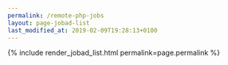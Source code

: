 ```yaml
---
permalink: /remote-php-jobs
layout: page-jobad-list
last_modified_at: 2019-02-09T19:28:13+0100
---
```

{% include render_jobad_list.html permalink=page.permalink %}
